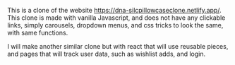 This is a clone of the website https://dna-silcpillowcaseclone.netlify.app/.
This clone is made with vanilla Javascript, and does not have any clickable links, simply carousels, dropdown menus, and css tricks to look the same, with same functions. 

I will make another similar clone but with react that will use reusable pieces, and pages that will track user data, such as wishlist adds, and login.
